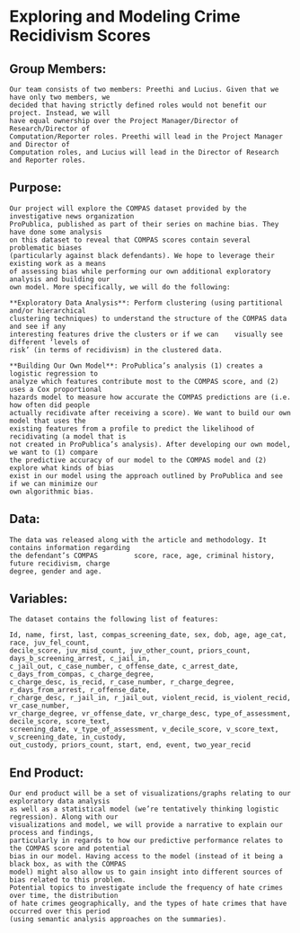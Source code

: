 # Exploring and Modeling Crime Recidivism Scores

## Group Members:
	Our team consists of two members: Preethi and Lucius. Given that we have only two members, we 
	decided that having strictly defined roles would not benefit our project. Instead, we will 
	have equal ownership over the Project Manager/Director of Research/Director of 
	Computation/Reporter roles. Preethi will lead in the Project Manager and Director of 
	Computation roles, and Lucius will lead in the Director of Research and Reporter roles. 

## Purpose:
	Our project will explore the COMPAS dataset provided by the investigative news organization 
	ProPublica, published as part of their series on machine bias. They have done some analysis 
	on this dataset to reveal that COMPAS scores contain several problematic biases 
	(particularly against black defendants). We hope to leverage their existing work as a means 
	of assessing bias while performing our own additional exploratory analysis and building our 
	own model. More specifically, we will do the following:
	
	**Exploratory Data Analysis**: Perform clustering (using partitional and/or hierarchical 
	clustering techniques) to understand the structure of the COMPAS data and see if any 
	interesting features drive the clusters or if we can 	visually see different ‘levels of 
	risk’ (in terms of recidivism) in the clustered data.
	
	**Building Our Own Model**: ProPublica’s analysis (1) creates a logistic regression to 
	analyze which features contribute most to the COMPAS score, and (2) uses a Cox proportional 
	hazards model to measure how accurate the COMPAS predictions are (i.e. how often did people 
	actually recidivate after receiving a score). We want to build our own model that uses the 
	existing features from a profile to predict the likelihood of recidivating (a model that is 
	not created in ProPublica’s analysis). After developing our own model, we want to (1) compare 
	the predictive accuracy of our model to the COMPAS model and (2) explore what kinds of bias 
	exist in our model using the approach outlined by ProPublica and see if we can minimize our 
	own algorithmic bias.


## Data:
	The data was released along with the article and methodology. It contains information regarding 
	the defendant’s COMPAS 	       score, race, age, criminal history, future recidivism, charge 
	degree, gender and age.

## Variables:
	The dataset contains the following list of features:
	
	Id, name, first, last, compas_screening_date, sex, dob, age, age_cat, race, juv_fel_count, 
	decile_score, juv_misd_count, juv_other_count, priors_count, days_b_screening_arrest, c_jail_in, 
	c_jail_out, c_case_number, c_offense_date, c_arrest_date, c_days_from_compas, c_charge_degree, 
	c_charge_desc, is_recid, r_case_number, r_charge_degree, r_days_from_arrest, r_offense_date, 
	r_charge_desc, r_jail_in, r_jail_out, violent_recid, is_violent_recid, vr_case_number, 
	vr_charge_degree, vr_offense_date, vr_charge_desc, type_of_assessment, decile_score, score_text, 
	screening_date, v_type_of_assessment, v_decile_score, v_score_text, v_screening_date, in_custody, 
	out_custody, priors_count, start, end, event, two_year_recid


## End Product:
	Our end product will be a set of visualizations/graphs relating to our exploratory data analysis 
	as well as a statistical model (we’re tentatively thinking logistic regression). Along with our 
	visualizations and model, we will provide a narrative to explain our process and findings, 
	particularly in regards to how our predictive performance relates to the COMPAS score and potential 
	bias in our model. Having access to the model (instead of it being a black box, as with the COMPAS 
	model) might also allow us to gain insight into different sources of bias related to this problem. 
	Potential topics to investigate include the frequency of hate crimes over time, the distribution 
	of hate crimes geographically, and the types of hate crimes that have occurred over this period 
	(using semantic analysis approaches on the summaries). 

